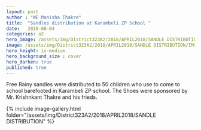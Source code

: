 ```yaml
---
layout: post
author : "WE Manisha Thakre"
title:  "Sandles distribution at Karambeli ZP School "
date:   2018-08-04 
categories: a2
hero_image: /assets/img/District323A2/2018/APRIL2018/SANDLE DISTRIBUTION/IMG-20210706-WA0052.jpg
image: /assets/img/District323A2/2018/APRIL2018/SANDLE DISTRIBUTION/IMG-20210706-WA0052.jpg
hero_height: is-medium
hero_background_size : cover
hero_darken: true
published: true
---
```


Free Rainy sandles were distributed to 50 children who use to come to school barefooted in Karambeli ZP school. The Shoes were sponsored by Mr. Krishnkant Thakre and his frieds.

{% include image-gallery.html folder="/assets/img/District323A2/2018/APRIL2018/SANDLE DISTRIBUTION" %}